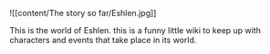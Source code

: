 ![[content/The story so far/Eshlen.jpg]]

This is the world of Eshlen. this is a funny little wiki to keep up with characters and events that take place in its world.